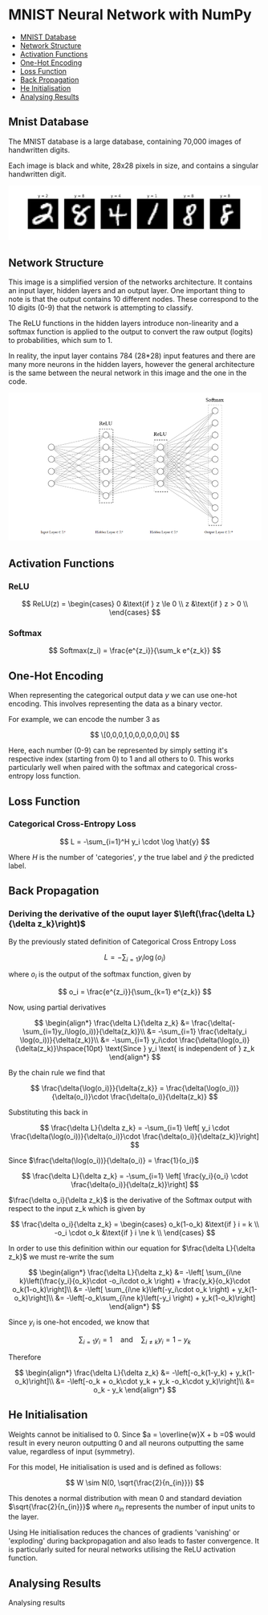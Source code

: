 # MNIST Neural Network with NumPy

- [MNIST Database](#mnist-database)
- [Network Structure](#network-structure)
- [Activation Functions](#activation-functions)
- [One-Hot Encoding](#one-hot-encoding)
- [Loss Function](#loss-function)
- [Back Propagation](#back-propagation)
- [He Initialisation](#he-initialisation)
- [Analysing Results](#analysing-results)

## Mnist Database
The MNIST database is a large database, containing 70,000 images of handwritten digits.

Each image is black and white, 28x28 pixels in size, and contains a singular handwritten digit.  

![MNIST Example Images](assets/MNIST_Examples.png)


## Network Structure

This image is a simplified version of the networks architecture. It contains an input layer, hidden layers and an output layer. One important thing to note is that the output contains 10 different nodes. These correspond to the 10 digits (0-9) that the network is attempting to classify.

The ReLU functions in the hidden layers introduce non-linearity and a softmax function is applied to the output to convert the raw output (logits) to probabilities, which sum to 1.

In reality, the input layer contains 784 (28*28) input features and there are many more neurons in the hidden layers, however the general architecture is the same between the neural network in this image and the one in the code.

![Neural Network Architecture Image](assets/neural_network_architecture.png)

## Activation Functions

### ReLU

$$
ReLU(z) =
  \begin{cases}
    0 &\text{if } z \le 0 \\
    z &\text{if } z > 0 \\
  \end{cases}
$$

### Softmax

$$
Softmax(z_i) = \frac{e^{z_i}}{\sum_k e^{z_k}}
$$

## One-Hot Encoding
When representing the categorical output data $y$ we can use one-hot encoding. This involves representing the data as a binary vector.

For example, we can encode the number $3$ as 

$$
\[0,0,0,1,0,0,0,0,0,0\]
$$

Here, each number (0-9) can be represented by simply setting it's respective index (starting from 0) to 1 and all others to 0. This works particularly well when paired with the softmax and categorical cross-entropy loss function.

## Loss Function

### Categorical Cross-Entropy Loss

$$
L = -\sum_{i=1}^H y_i \cdot \log \hat{y}
$$

Where $H$ is the number of 'categories', $y$ the true label and $\hat{y}$ the predicted label.
## Back Propagation

### Deriving the derivative of the ouput layer $\left(\frac{\delta L}{\delta z_k}\right)$

By the previously stated definition of Categorical Cross Entropy Loss

$$
L = -\sum_{i=1} y_i \log(o_i)
$$

where $o_i$ is the output of the softmax function, given by

$$
o_i = \frac{e^{z_i}}{\sum_{k=1} e^{z_k}}
$$

Now, using partial derivatives

$$
\begin{align*}
\frac{\delta L}{\delta z_k} &= \frac{\delta(-\sum_{i=1}y_i\log(o_i))}{\delta(z_k)}\\
&= -\sum_{i=1} \frac{\delta(y_i \log(o_i))}{\delta(z_k)}\\
&= -\sum_{i=1} y_i\cdot \frac{\delta(\log(o_i)}{\delta(z_k)}\hspace{10pt} \text{Since } y_i \text{ is independent of } z_k
\end{align*}
$$

By the chain rule we find that

$$
\frac{\delta{\log(o_i)}}{\delta{z_k}} = \frac{\delta(\log(o_i))}{\delta(o_i)}\cdot \frac{\delta(o_i)}{\delta(z_k)}
$$

Substituting this back in

$$
\frac{\delta L}{\delta z_k} = -\sum_{i=1} \left[ y_i \cdot \frac{\delta(\log(o_i))}{\delta(o_i)}\cdot \frac{\delta(o_i)}{\delta(z_k)}\right]
$$

Since $\frac{\delta(\log(o_i))}{\delta(o_i)} = \frac{1}{o_i}$

$$
\frac{\delta L}{\delta z_k} = -\sum_{i=1} \left[ \frac{y_i}{o_i} \cdot \frac{\delta(o_i)}{\delta(z_k)}\right]
$$

$\frac{\delta o_i}{\delta z_k}$ is the derivative of the Softmax output with respect to the input z_k which is given by

$$
\frac{\delta o_i}{\delta z_k} = 
\begin{cases}
    o_k(1-o_k) &\text{if } i = k \\
    -o_i \cdot o_k &\text{if } i \ne k \\
  \end{cases}
$$

In order to use this definition within our equation for $\frac{\delta L}{\delta z_k}$ we must re-write the sum

$$
\begin{align*}
\frac{\delta L}{\delta z_k} &= -\left[ \sum_{i\ne k}\left(\frac{y_i}{o_k}\cdot -o_i\cdot o_k \right) + \frac{y_k}{o_k}\cdot o_k(1-o_k)\right]\\
&= -\left[ \sum_{i\ne k}\left(-y_i\cdot o_k \right) + y_k(1-o_k)\right]\\
&= -\left[-o_k\sum_{i\ne k}\left(-y_i \right) + y_k(1-o_k)\right]
\end{align*}
$$

Since $y_i$ is one-hot encoded, we know that

$$
\sum_{i=1}y_i = 1 \hspace{10pt} \text{ and } \hspace{10pt} \sum_{i\ne k}y_i = 1 - y_k
$$

Therefore

$$
\begin{align*}
\frac{\delta L}{\delta z_k} &= -\left[-o_k(1-y_k) + y_k(1-o_k)\right]\\
&= -\left[-o_k + o_k\cdot y_k + y_k -o_k\cdot y_k)\right]\\
&= o_k - y_k
\end{align*}
$$

## He Initialisation

Weights cannot be initialised to 0. Since $a = \overline{w}X + b =0$ would result in every neuron outputting 0 and all neurons outputting the same value, regardless of input (symmetry).

For this model, He initialisation is used and is defined as follows:

$$
W \sim N(0, \sqrt{\frac{2}{n_{in}}})
$$

This denotes a normal distribution with mean $0$ and standard deviation $\sqrt{\frac{2}{n_{in}}}$ where $n_{in}$ represents the number of input units to the layer.

Using He initialisation reduces the chances of gradients 'vanishing' or 'exploding' during backpropagation and also leads to faster convergence. It is particularly suited for neural networks utilising the ReLU activation function.
## Analysing Results

Analysing results
